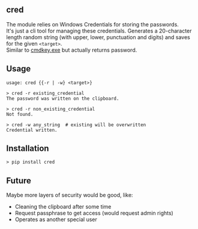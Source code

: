 ## cred
The module relies on Windows Credentials for storing the passwords.  
It's just a cli tool for managing these credentials.
Generates a 20-character length random string (with upper, lower, punctuation and digits) 
and saves for the given `<target>`.  
Similar to [cmdkey.exe](https://learn.microsoft.com/pt-br/windows-server/administration/windows-commands/cmdkey) but actually returns password.

## Usage
`usage: cred {{-r | -w} <target>}`  
  
~~~
> cred -r existing_credential
The password was written on the clipboard.

> cred -r non_existing_credential
Not found.

> cred -w any_string  # existing will be overwritten
Credential written.
~~~

## Installation
~~~
> pip install cred
~~~

## Future
Maybe more layers of security would be good, like:
- Cleaning the clipboard after some time
- Request passphrase to get access (would request admin rights)
- Operates as another special user
